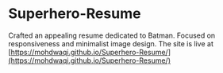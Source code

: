 # Superhero-Resume
Crafted an appealing resume dedicated to Batman. Focused on responsiveness and minimalist image design.
The site is live at [https://mohdwaqi.github.io/Superhero-Resume/](https://mohdwaqi.github.io/Superhero-Resume/)

